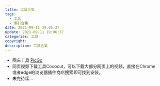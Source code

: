 ```yaml
---
title: 工具合集
tags:
  - 工具
  - 索引合集
date: 2021-09-11 19:06:37
update: 2021-09-11 19:06:37
categories: 工具
copyright:
description: 工具合集
---
```

- 图床工具 [PicGo](https://github.com/Molunerfinn/PicGo/releases)
- 网页视频下载工具Cococut，可以下载大部分网页上的视频，直接在Chrome或者edge的浏览器插件商店搜索即可找到安装。
- 未完待续...